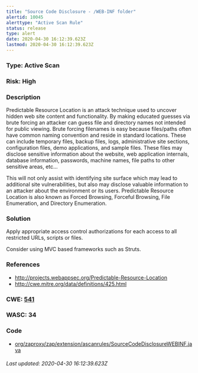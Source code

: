 ```yaml
---
title: "Source Code Disclosure - /WEB-INF folder"
alertid: 10045
alerttype: "Active Scan Rule"
status: release
type: alert
date: 2020-04-30 16:12:39.623Z
lastmod: 2020-04-30 16:12:39.623Z
---
```

### Type: Active Scan

### Risk: High

### Description

Predictable Resource Location is an attack technique used to uncover hidden web site content and functionality. By making educated guesses via brute forcing an attacker can guess file and directory names not intended for public viewing. Brute forcing filenames is easy because files/paths often have common naming convention and reside in standard locations. These can include temporary files, backup files, logs, administrative site sections, configuration files, demo applications, and sample files. These files may disclose sensitive information about the website, web application internals, database information, passwords, machine names, file paths to other sensitive areas, etc...

This will not only assist with identifying site surface which may lead to additional site vulnerabilities, but also may disclose valuable information to an attacker about the environment or its users. Predictable Resource Location is also known as Forced Browsing, Forceful Browsing, File Enumeration, and Directory Enumeration.

### Solution

Apply appropriate access control authorizations for each access to all restricted URLs, scripts or files.

Consider using MVC based frameworks such as Struts.

### References

* http://projects.webappsec.org/Predictable-Resource-Location
* http://cwe.mitre.org/data/definitions/425.html

### CWE: [541](https://cwe.mitre.org/data/definitions/541.html)

### WASC:  34

### Code

 * [org/zaproxy/zap/extension/ascanrules/SourceCodeDisclosureWEBINF.java](https://github.com/zaproxy/zap-extensions/blob/master/addOns/ascanrules/src/main/java/org/zaproxy/zap/extension/ascanrules/SourceCodeDisclosureWEBINF.java)

###### Last updated: 2020-04-30 16:12:39.623Z
